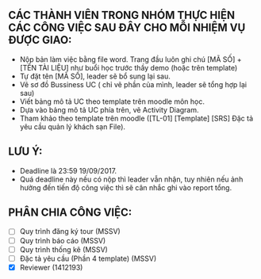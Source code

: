 ## CÁC THÀNH VIÊN TRONG NHÓM THỰC HIỆN CÁC CÔNG VIỆC SAU ĐÂY CHO MỖI NHIỆM VỤ ĐƯỢC GIAO:
- Nộp bản làm việc bằng file word. Trang đầu luôn ghi chú [MÃ SỐ] + [TÊN TÀI LIỆU] như buổi học trước thầy demo (hoặc trên template)
- Tự đặt tên [MÃ SỐ], leader sẽ bổ sung lại sau.
- Vẽ sơ đồ Bussiness UC ( chỉ vẽ phần của mình, leader sẽ tổng hợp lại sau)
- Viết bảng mô tả UC theo template trên moodle môn học.
- Dựa vào bảng mô tả UC phía trên, vẽ Activity Diagram.
- Tham khảo theo template trên moodle ([TL-01] [Template] [SRS] Đặc tả yêu cầu quản lý khách sạn File).

## LƯU Ý: 
- Deadline là 23:59 19/09/2017.
- Quá deadline này nếu có nộp thì leader vẫn nhận, tuy nhiên nếu ảnh hưởng đến tiến độ công việc thì sẽ cân nhắc ghi vào report tổng.

## PHÂN CHIA CÔNG VIỆC:
* [ ] Quy trình đăng ký tour (MSSV)
* [ ] Quy trình báo cáo (MSSV)
* [ ] Quy trình thống kê (MSSV)
* [ ] Đặc tả yêu cầu (Phần 4 template) (MSSV)
* [x] Reviewer (1412193)
